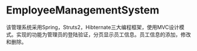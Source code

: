# EmployeeManagementSystem
该管理系统采用Spring，Struts2，Hibternate三大编程框架，使用MVC设计模式。实现的功能为管理员的登陆验证，分页显示员工信息。员工信息的添加，修改和删除。
